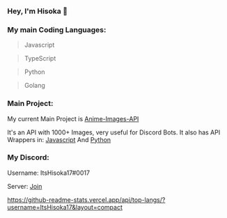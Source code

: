 ### Hey, I'm Hisoka 👋

### My main Coding Languages:
> Javascript

> TypeScript

> Python

> Golang


### Main Project:
My current Main Project is [Anime-Images-API](https://anime-api.hisoka17.repl.co)

It's an API with 1000+ Images, very useful for Discord Bots. It also has API Wrappers in: [Javascript](https://github.com/HashT9u/Anime-Images-API-Wrapper) And [Python](https://github.com/SkellyM386/anime-images-api)


### My Discord:
Username: ItsHisoka17#0017

Server: [Join](https://discord.gg/WhnmkwgtGb)

https://github-readme-stats.vercel.app/api/top-langs/?username=ItsHisoka17&layout=compact
